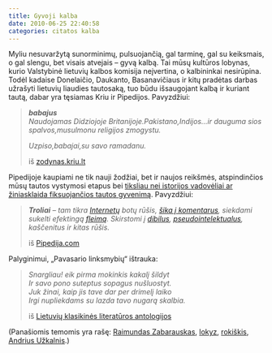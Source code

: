 ```yaml
---
title: Gyvoji kalba
date: 2010-06-25 22:40:58
categories: citatos kalba
---
```


Myliu nesuvaržytą sunorminimų, pulsuojančią, gal tarminę, gal su keiksmais, o gal slengu, bet visais atvejais – gyvą kalbą. Tai mūsų kultūros lobynas, kurio Valstybinė lietuvių kalbos komisija neįvertina, o kalbininkai nesirūpina. Todėl kadaise Donelaičio, Daukanto, Basanavičiaus ir kitų pradėtas darbas užrašyti lietuvių liaudies tautosaką, tuo būdu išsaugojant kalbą ir kuriant tautą, dabar yra tęsiamas Kriu ir Pipedijos. Pavyzdžiui:

> ***babajus***\
>  *Naudojamas Didziojoje Britanijoje.Pakistano,Indijos…ir dauguma sios spalvos,musulmonu religijos zmogystu.*
>
> *Uzpiso,babajai,su savo ramadanu.*
>
> iš [zodynas.kriu.lt](http://zodynas.kriu.lt/zodis/babajus)

Pipedijoje kaupiami ne tik nauji žodžiai, bet ir naujos reikšmės, atspindinčios mūsų tautos vystymosi etapus bei [tiksliau nei istorijos vadovėliai ar žiniasklaida fiksuojančios tautos gyvenimą](http://www.delfi.lt/news/ringas/lit/vdu-docente-interneto-komentarai-per-ilgai-buvo-nuvertinami-kaip-bereiksmiai-sukavimai.d?id=33466235). Pavyzdžiui:

> ***Troliai** – tam tikra [Internetų](http://www.pipedija.com/index.php/Internetai "Internetai") botų rūšis, [šika į komentarus](http://www.pipedija.com/index.php/%C5%A0ikti_%C4%AF_komentarus "Šikti į komentarus"), siekdami sukelti efektingą [fleimą](http://www.pipedija.com/index.php?title=Fleimas&action=edit&redlink=1 "Fleimas (puslapis neegzistuoja)"). Skirstomi į [dibilus](http://www.pipedija.com/index.php/Dibilai "Dibilai"), [pseudointelektualus](http://www.pipedija.com/index.php/Pseudointelektualai "Pseudointelektualai"), kaščenitus ir kitas rūšis.*
>
> iš [Pipedija.com](http://www.pipedija.com/index.php/Troliai)

Palyginimui, „Pavasario linksmybių“ ištrauka:

> *Snargliau! eik pirma mokinkis kakalį šildyt\
>  Ir savo pono suteptus sopagus nušluostyt.\
>  Juk žinai, kaip jis tave dar per drimelį laiko\
>  Irgi nupliekdams su lazda tavo nugarą skalbia.*
>
> iš [Lietuvių klasikinės literatūros antologijos](http://www.antologija.lt/texts/6/tekstas/1.html)

(Panašiomis temomis yra rašę: [Raimundas Zabarauskas](http://rzu.lt/?tikrine_kalba), [lokyz](http://lokyz.livejournal.com/tag/kalba), [rokiškis](http://rokiskis.livejournal.com/tag/kalbainiai), [Andrius Užkalnis](http://uzkalnis.blogspot.com/2010/06/isdziuvusios-smegenys-barsto-nuodais.html).)
